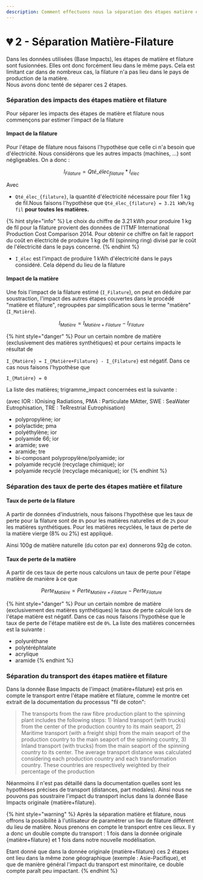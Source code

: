 ```yaml
---
description: Comment effectuons nous la séparation des étapes matière et filature ?
---
```


# 💔 2 - Séparation Matière-Filature

Dans les données utilisées (Base Impacts), les étapes de matière et filature sont fusionnées. Elles ont donc forcément lieu dans le même pays. Cela est limitant car dans de nombreux cas, la filature n'a pas lieu dans le pays de production de la matière.\
Nous avons donc tenté de séparer ces 2 étapes.

### Séparation des impacts des étapes matière et filature

Pour séparer les impacts des étapes de matière et filature nous commençons par estimer l'impact de la filature

#### Impact de la filature

Pour l'étape de filature nous faisons l'hypothèse que celle ci n'a besoin que d'électricité. Nous considérons que les autres impacts (machines, ...) sont négligeables. On a donc :

$$
I_{Filature} = Qté\_élec_{filature} * I_{élec}
$$

Avec&#x20;

* `Qté_élec_{filature}`, la quantité d'électricité nécessaire pour filer 1 kg de fil.Nous faisons l'hypothèse que `Qté_élec_{filature} = 3.21 kWh/kg fil` **pour toutes les matières.**

{% hint style="info" %}
Le choix du chiffre de 3.21 kWh pour produire 1 kg de fil pour la filature provient des données de l'ITMF International Production Cost Comparison 2014. Pour obtenir ce chiffre on fait le rapport du coût en électricité de produire 1 kg de fil (spinning ring) divisé par le coût de l'électricité dans le pays concerné.&#x20;
{% endhint %}

* `I_élec` est l'impact de produire 1 kWh d'électricité dans le pays considéré. Cela dépend du lieu de la filature

#### Impact de la matière

Une fois l'impact de la filature estimé  (`I_Filature`), on peut en déduire par soustraction, l'impact des autres étapes couvertes dans le procédé "matière et filature", regroupées par simplification sous le terme "matière" (`I_Matière`).

$$
I_{Matière} = I_{Matière+Filature} - I_{Filature}
$$

{% hint style="danger" %}
Pour un certain nombre de matière (exclusivement des matières synthétiques) et pour certains impacts le résultat de&#x20;

`I_{Matière} = I_{Matière+Filature} - I_{Filature}` est négatif. Dans ce cas nous faisons l'hypothèse que

`I_{Matière} = 0`

La liste des matières; trigramme\_impact concernées est la suivante :&#x20;

(avec IOR : IOnising Radiations, PMA : Particulate MAtter, SWE : SeaWater Eutrophisation, TRE : TeRrestrial Eutrophisation)

* polypropylène; ior
* polylactide; pma
* polyéthylène; ior
* polyamide 66; ior
* aramide; swe
* aramide; tre
* bi-composant polypropylène/polyamide; ior
* polyamide recyclé (recyclage chimique); ior
* polyamide recyclé (recyclage mécanique); ior
{% endhint %}

### Séparation des taux de perte des étapes matière et filature

#### Taux de perte de la filature

A partir de données d'industriels, nous faisons l'hypothèse que les taux de perte pour la filature sont de `8%` pour les matières naturelles et de `2%` pour les matières synthétiques. Pour les matières recyclées, le taux de perte de la matière vierge (8% ou 2%) est appliqué.

Ainsi 100g de matière naturelle (du coton par ex) donnerons 92g de coton.

#### Taux de perte de la matière

A partir de ces taux de perte nous calculons un taux de perte pour l'étape matière de manière à ce que

$$
Perte_{Matière} = Perte_{Matière+Filature} - Perte_{Filature}
$$

{% hint style="danger" %}
Pour un certain nombre de matière (exclusivement des matières synthétiques) le taux de perte calculé lors de l'étape matière est négatif. Dans ce cas nous faisons l'hypothèse que le taux de perte de l'étape matière est de `0%`. La liste des matières concernées est la suivante :

* polyuréthane
* polytéréphtalate
* acrylique
* aramide
{% endhint %}

### Séparation du transport des étapes matière et filature

Dans la donnée Base Impacts de l'impact {matière+filature}  est pris en compte le transport entre l'étape matière et filature, comme le montre cet extrait de la documentation du processus "fil de coton":&#x20;

> The transports from the raw fibre production plant to the spinning plant includes the following steps: 1) Inland transport (with trucks) from the center of the production country to its main seaport, 2) Maritime transport (with a freight ship) from the main seaport of the production country to the main seaport of the spinning country, 3) Inland transport (with trucks) from the main seaport of the spinning country to its center. The average transport distance was calculated considering each production country and each transformation country. These countries are respectively weighted by their percentage of the production

Néanmoins il n'est pas détaillé dans la documentation quelles sont les hypothèses précises de transport (distances, part modales). Ainsi nous ne pouvons pas soustraire l'impact du transport inclus dans la donnée Base Impacts originale {matière+filature}.

{% hint style="warning" %}
Après la séparation matière et filature, nous offrons la possibilité à l'utilisateur de paramétrer un lieu de filature différent du lieu de matière. Nous prenons en compte le transport entre ces lieux. Il y a donc un double compte du transport : 1 fois dans la donnée originale {matière+filature} et 1 fois dans notre nouvelle modélisation.

Etant donné que dans la donnée originale {matière+filature} ces 2 étapes ont lieu dans la même zone géographique (exemple : Asie-Pacifique), et que de manière général l'impact du transport est minoritaire, ce double compte paraît peu impactant.&#x20;
{% endhint %}
